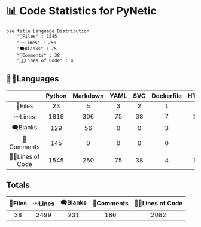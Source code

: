 



# 📊 Code Statistics for PyNetic
  
```mermaid  
pie title Language Distribution  
    "📝Files" : 1545  
    "〰️Lines" : 250  
    "🗨️Blanks" : 75  
    "🙈Comments" : 38  
    "👨‍💻Lines of Code" : 4  
```  

## 👨‍💻Languages

||Python|Markdown|YAML|SVG|Dockerfile|HTML|License|TOML|gitignore|
| :---: | :---: | :---: | :---: | :---: | :---: | :---: | :---: | :---: | :---: |
|📝Files|23|5|3|2|1|1|1|1|1|
|〰️Lines|1819|306|75|38|7|13|21|82|138|
|🗨️Blanks|129|56|0|0|3|0|4|12|27|
|🙈Comments|145|0|0|0|0|0|0|7|34|
|👨‍💻Lines of Code|1545|250|75|38|4|13|17|63|77|
  

## Totals

|📝Files|〰️Lines|🗨️Blanks|🙈Comments|👨‍💻Lines of Code|
| :---: | :---: | :---: | :---: | :---: |
|38|2499|231|186|2082|
  

